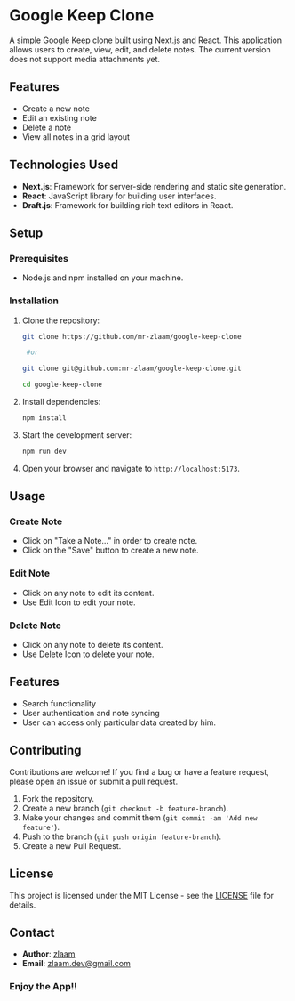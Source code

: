 # Google Keep Clone

A simple Google Keep clone built using Next.js and React. This application allows users to create, view, edit, and delete notes. The current version does not support media attachments yet.

## Features

- Create a new note
- Edit an existing note
- Delete a note
- View all notes in a grid layout

## Technologies Used

- **Next.js**: Framework for server-side rendering and static site generation.
- **React**: JavaScript library for building user interfaces.
- **Draft.js**: Framework for building rich text editors in React.

## Setup

### Prerequisites

- Node.js and npm installed on your machine.

### Installation

1. Clone the repository:

   ```bash
   git clone https://github.com/mr-zlaam/google-keep-clone

    #or

   git clone git@github.com:mr-zlaam/google-keep-clone.git

   cd google-keep-clone
   ```

2. Install dependencies:

   ```bash
   npm install
   ```

3. Start the development server:

   ```bash
   npm run dev
   ```

4. Open your browser and navigate to `http://localhost:5173`.

## Usage

### Create Note

- Click on "Take a Note..." in order to create note.
- Click on the "Save" button to create a new note.

### Edit Note

- Click on any note to edit its content.
- Use Edit Icon to edit your note.

### Delete Note

- Click on any note to delete its content.
- Use Delete Icon to delete your note.

## Features

- Search functionality
- User authentication and note syncing
- User can access only particular data created by him.

## Contributing

Contributions are welcome! If you find a bug or have a feature request, please open an issue or submit a pull request.

1. Fork the repository.
2. Create a new branch (`git checkout -b feature-branch`).
3. Make your changes and commit them (`git commit -am 'Add new feature'`).
4. Push to the branch (`git push origin feature-branch`).
5. Create a new Pull Request.

## License

This project is licensed under the MIT License - see the [LICENSE](https://github.com/mr-zlaam/google-keep-clone/blob/main/LICENSE.md) file for details.

## Contact

- **Author**: [zlaam](https://github.com/mr-zlaam)
- **Email**: zlaam.dev@gmail.com

### Enjoy the App!!
